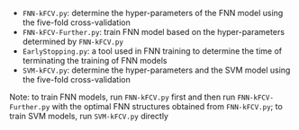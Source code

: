 - `FNN-kFCV.py`: determine the hyper-parameters of the FNN model using the five-fold cross-validation
- `FNN-kFCV-Further.py`: train FNN model based on the hyper-parameters determined by `FNN-kFCV.py`
- `EarlyStopping.py`: a tool used in FNN training to determine the time of terminating the training of FNN models
- `SVM-kFCV.py`: determine the hyper-parameters and the SVM model using the five-fold cross-validation

Note: to train FNN models, run `FNN-kFCV.py` first and then run `FNN-kFCV-Further.py` with the optimal FNN structures obtained from `FNN-kFCV.py`; to train SVM models, run `SVM-kFCV.py` directly
